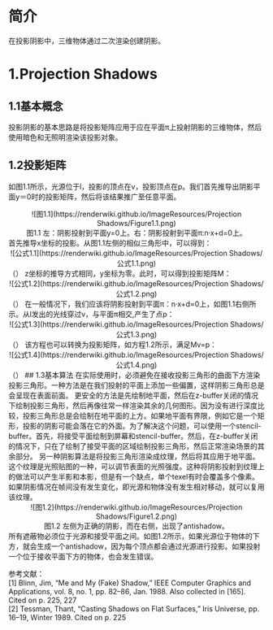 # 简介
在投影阴影中，三维物体通过二次渲染创建阴影。

# 1.Projection Shadows
## 1.1基本概念
投影阴影的基本思路是将投影矩阵应用于应在平面π上投射阴影的三维物体，然后使用暗色和无照明渲染该投影对象。

## 1.2投影矩阵
如图1.1所示，光源位于l，投影的顶点在v，投影顶点在p。我们首先推导出阴影平面y＝0时的投影矩阵，然后将该结果推广至任意平面。
<div align=center>![图1.1](https://renderwiki.github.io/ImageResources/Projection Shadows/Figure1.1.png)</div>
<center>图1.1 左：阴影投射到平面y=0上。右：阴影投射到平面π:n·x+d=0上。</center>
首先推导x坐标的投影。从图1.1左侧的相似三角形中，可以得到：
<div align=center>![公式1.1](https://renderwiki.github.io/ImageResources/Projection Shadows/公式1.1.png)</div>
（<math>\frac{p_{x}-l_{x}}{v_{x}-l_{x}}=\frac{l_{y}}{l_{y}-v_{y}} \Longleftrightarrow p_{x}=\frac{l_{y} v_{x}-l_{x} v_{y}}{l_{y}-v_{y}}</math>）  
z坐标的推导方式相同，y坐标为零。此时，可以得到投影矩阵M：
<div align=center>![公式1.2](https://renderwiki.github.io/ImageResources/Projection Shadows/公式1.2.png)</div>
（<math>\mathbf{M}=\left(\begin{array}{cccc}
l_{y} & -l_{x} & 0 & 0 \\
0 & 0 & 0 & 0 \\
0 & -l_{z} & l_{y} & 0 \\
0 & -1 & 0 & l_{y}
\end{array}\right)</math>）  
在一般情况下，我们应该将阴影投射到平面π：n·x+d=0上，如图1.1右侧所示。从l发出的光线穿过v，与平面π相交,产生了点p：
<div align=center>![公式1.3](https://renderwiki.github.io/ImageResources/Projection Shadows/公式1.3.png)</div>
（<math>\mathbf{p}=\mathbf{l}-\frac{d+\mathbf{n} \cdot \mathbf{l}}{\mathbf{n} \cdot(\mathbf{v}-\mathbf{l})}(\mathbf{v}-\mathbf{l})</math>）  
该方程也可以转换为投影矩阵，如方程1.2所示，满足Mv=p：
<div align=center>![公式1.4](https://renderwiki.github.io/ImageResources/Projection Shadows/公式1.4.png)</div>
（<math>\mathbf{M}=\left(\begin{array}{cccc}
\mathbf{n} \cdot \mathbf{l}+d-l_{x} n_{x} & -l_{x} n_{y} & -l_{x} n_{z} & -l_{x} d \\
-l_{y} n_{x} & \mathbf{n} \cdot \mathbf{l}+d-l_{y} n_{y} & -l_{y} n_{z} & -l_{y} d \\
-l_{z} n_{x} & -l_{z} n_{y} & \mathbf{n} \cdot \mathbf{l}+d-l_{z} n_{z} & -l_{z} d \\
-n_{x} & -n_{y} & -n_{z} & \mathbf{n} \cdot \mathbf{l}
\end{array}\right)</math>）  
## 1.3基本算法
在实际使用时，必须避免在接收投影三角形的曲面下方渲染投影三角形。一种方法是在我们投射的平面上添加一些偏置，这样阴影三角形总是会呈现在表面前面。
更安全的方法是先绘制地平面，然后在z-buffer关闭的情况下绘制投影三角形，然后再像往常一样渲染其余的几何图形。因为没有进行深度比较，投影三角形总是会绘制在地平面的上方。如果地平面有界限，例如它是一个矩形，投影的阴影可能会落在它的外面。为了解决这个问题，可以使用一个stencil-buffer。首先，将接受平面绘制到屏幕和stencil-buffer。然后，在z-buffer关闭的情况下，只在了绘制了接受平面的区域绘制投影三角形，然后正常渲染场景的其余部分。
另一种阴影算法是将投影三角形渲染成纹理，然后将其应用于地平面。这个纹理是光照贴图的一种，可以调节表面的光照强度。这种将阴影投射到纹理上的做法可以产生半影和本影，但是有一个缺点，单个texel有时会覆盖多个像素。如果阴影情况在帧间没有发生变化，即光源和物体没有发生相对移动，就可以复用该纹理。
<div align=center>![图1.2](https://renderwiki.github.io/ImageResources/Projection Shadows/Figure1.2.png)</div>
<center>图1.2 左侧为正确的阴影，而在右侧，出现了antishadow。</center>
所有遮蔽物必须位于光源和接受平面之间。如图1.2所示，如果光源位于物体的下方，就会生成一个antishadow，因为每个顶点都会通过光源进行投影。如果投射一个位于接收平面下方的物体，也会发生错误。

参考文献：  
[1] Blinn, Jim, “Me and My (Fake) Shadow,” IEEE Computer Graphics and Applications, vol. 8, no. 1, pp. 82–86, Jan. 1988. Also collected in [165]. Cited on p. 225, 227  
[2] Tessman, Thant, “Casting Shadows on Flat Surfaces,” Iris Universe, pp. 16–19, Winter 1989. Cited on p. 225  
